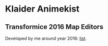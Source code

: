 # Klaider Animekist

## Transformice 2016 Map Editors

Developed by me around year 2016: [list](https://github.com/KlaiderAnimekist/klaideranimekist.github.io/tree/master/previous-projects/transformice-2016-map-editors).
